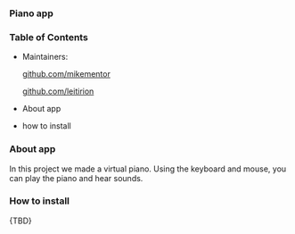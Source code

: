 ### Piano app

### Table of Contents

- Maintainers:

  [github.com/mikementor](https://github.com/mikementor)

  	
		
  [github.com/leitirion](https://github.com/leitirion)
  
- About app

- how to install

### About app

In this project we made a virtual piano. Using the keyboard and mouse, you can play the piano and hear sounds.

### How to install

{TBD}

